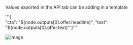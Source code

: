 


Values exported in the API tab can be adding in a template

'''{  
   "cta": "${node.outputs[0].offer.headline}",
   "text": "${node.outputs[0].offer.text}"
}'''

![image](https://github.com/soreilly6/engagementCloud/assets/88727212/58915299-c69d-4244-a021-c60f7df7d449)
